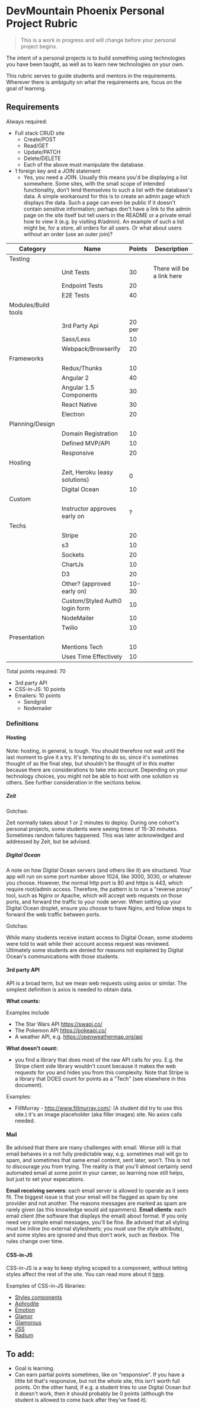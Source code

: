 # DevMountain Phoenix Personal Project Rubric

> This is a work in progress and will change before your personal project begins.

The intent of a personal projects is to build something using technologies you have been taught, as well as to learn new technologies on your own.

This rubric serves to guide students and mentors in the requirements. Wherever there is ambiguity on what the requirements are, focus on the goal of learning.

## Requirements

Always required:

* Full stack CRUD site
    * Create/POST
    * Read/GET
    * Update/PATCH
    * Delete/DELETE
    * Each of the above must manipulate the database.
* 1 foreign key and a JOIN statement
    * Yes, you need a JOIN. Usually this means you'd be displaying a list somewhere. Some sites, with the small scope of intended functionality, don't lend themselves to such a list with the database's data. A simple workaround for this is to create an admin page which displays the data. Such a page can even be public if it doesn't contain sensitive information; perhaps don't have a link to the admin page on the site itself but tell users in the README or a private email how to view it (e.g. by visiting #/admin). An example of such a list might be, for a store, all orders for all users. Or what about users without an order (use an outer join)?

| Category            | Name                           | Points | Description               |
|---------------------|--------------------------------|--------|---------------------------|
| Testing             |                                |        |                           |
|                     | Unit Tests                     | 30     | There will be a link here |
|                     | Endpoint Tests                 | 20     |                           |
|                     | E2E Tests                      | 40     |                           |
| Modules/Build tools |                                |        |                           |
|                     | 3rd Party Api                  | 20 per |                           |
|                     | Sass/Less                      | 10     |                           |
|                     | Webpack/Browserify             | 20     |                           |
| Frameworks          |                                |        |                           |
|                     | Redux/Thunks                   | 10     |                           |
|                     | Angular 2                      | 40     |                           |
|                     | Angular 1.5 Components         | 30     |                           |
|                     | React Native                   | 30     |                           |
|                     | Electron                       | 20     |                           |
| Planning/Design     |                                |        |                           |
|                     | Domain Registration            | 10     |                           |
|                     | Defined MVP/API                | 10     |                           |
|                     | Responsive                     | 20     |                           |
| Hosting             |                                |        |                           |
|                     | Zeit, Heroku (easy solutions)  | 0      |                           |
|                     | Digital Ocean                  | 10     |                           |
| Custom              |                                |        |                           |
|                     | Instructor approves early on   | ?      |                           |
| Techs               |                                |        |                           |
|                     | Stripe                         | 20     |                           |
|                     | s3                             | 10     |                           |
|                     | Sockets                        | 20     |                           |
|                     | ChartJs                        | 10     |                           |
|                     | D3                             | 20     |                           |
|                     | Other? (approved early on)     | 10-30  |                           |
|                     | Custom/Styled Auth0 login form | 10     |                           |
|                     | NodeMailer                     | 10     |                           |
|                     | Twilio                         | 10     |                           |
| Presentation        |                                |        |                           |
|                     | Mentions Tech                  | 10     |                           |
|                     | Uses Time Effectively          | 10     |                           |
Total points required: 70

* 3rd party API
* CSS-in-JS: 10 points
* Emailers: 10 points
     * Sendgrid
     * Nodemailer

### Definitions

#### Hosting

Note: hosting, in general, is tough. You should therefore not wait until the last moment to give it a try. It's tempting to do so, since it's sometimes thought of as the final step, but shouldn't be thought of in this matter because there are considerations to take into account. Depending on your technology choices, you might not be able to host with one solution vs others. See further consideration in the sections below.

##### Zeit

Gotchas:

Zeit normally takes about 1 or 2 minutes to deploy. During one cohort's personal projects, some students were seeing times of 15-30 minutes. Sometimes random failures happened. This was later acknowledged and addressed by Zeit, but be advised.

##### Digital Ocean

A note on how Digital Ocean servers (and others like it) are structured. Your app will run on some port number above 1024, like 3000, 3030, or whatever you choose. However, the normal http port is 80 and https is 443, which require root/admin access. Therefore, the pattern is to run a "reverse proxy" tool, such as Nginx or Apache, which will accept web requests on those ports, and forward the traffic to your node server. When setting up your Digital Ocean droplet, ensure you choose to have Nginx, and follow steps to forward the web traffic between ports.

Gotchas:

While many students receive instant access to Digital Ocean, some students were told to wait while their account access request was reviewed. Ultimately some students are denied for reasons not explained by Digital Ocean's communications with those students.

#### 3rd party API

API is a broad term, but we mean web requests using axios or similar. The simplest definition is axios is needed to obtain data.

**What counts:**

Examples include

* The Star Wars API https://swapi.co/
* The Pokemon API https://pokeapi.co/
* A weather API, e.g. https://openweathermap.org/api

**What doesn't count:**

* you find a library that does most of the raw API calls for you. E.g. the Stripe client side library wouldn't count because it makes the web requests for you and hides you from this complexity. Note that Stripe is a library that DOES count for points as a "Tech" (see elsewhere in this document).

Examples:
* FillMurray - http://www.fillmurray.com/: (A student did try to use this site.) it's an image placeholder (aka filler images) site. No axios calls needed.

#### Mail

Be advised that there are many challenges with email. Worse still is that email behaves in a not fully predictable way, e.g. sometimes mail will go to spam, and sometimes that same email content, sent later, won't. This is not to discourage you from trying. The reality is that you'll almost certainly send automated email at some point in your career, so learning now still helps, but just to set your expecations.

**Email receiving servers**: each email server is allowed to operate as it sees fit. The biggest issue is that your email will be flagged as spam by one provider and not another. The reasons messages are marked as spam are rarely given (as this knowledge would aid spammers).
**Email clients**: each email client (the software that displays the email) about format. If you only need very simple email messages, you'll be fine. Be advised that all styling must be inline (no external stylesheets; you must use the style attribute), and some styles are ignored and thus don't work, such as flexbox. The rules change over time.

#### CSS-in-JS

CSS-in-JS is a way to keep styling scoped to a component, without letting styles affect the rest of the site. You can read more about it [here](http://blog.vjeux.com/2014/javascript/react-css-in-js-nationjs.html).

Examples of CSS-in-JS libraries:

* [Styles components](https://github.com/styled-components/styled-components)
* [Aphrodite](https://github.com/Khan/aphrodite)
* [Emotion](https://github.com/emotion-js/emotion)
* [Glamor](https://github.com/threepointone/glamor)
* [Glamorous](https://github.com/paypal/glamorous)
* [JSS](https://github.com/cssinjs/jss)
* [Radium](https://github.com/FormidableLabs/radium)

## To add:
* Goal is learning.
* Can earn partial points sometimes, like on "responsive". If you have a little bit that's responsive, but not the whole site, this isn't worth full points. On the other hand, if e.g. a student tries to use Digital Ocean but it doesn't work, then it should probably be 0 points (although the student is allowed to come back after they've fixed it).